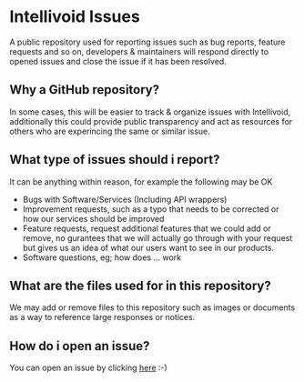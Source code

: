 # Intellivoid Issues

A public repository used for reporting issues such as bug reports, feature
requests and so on, developers & maintainers will respond directly to
opened issues and close the issue if it has been resolved.


## Why a GitHub repository?

In some cases, this will be easier to track & organize issues with
Intellivoid, additionally this could provide public transparency and act
as resources for others who are experincing the same or similar issue.


## What type of issues should i report?

It can be anything within reason, for example the following may be OK

 - Bugs with Software/Services (Including API wrappers)
 - Improvement requests, such as a typo that needs to be corrected or
   how our services should be improved
 - Feature requests, request additional features that we could add or
   remove, no gurantees that we will actually go through with your request
   but gives us an idea of what our users want to see in our products.
 - Software questions, eg; how does ... work


## What are the files used for in this repository?

We may add or remove files to this repository such as images or documents
as a way to reference large responses or notices.


## How do i open an issue?

You can open an issue by clicking [here](https://github.com/intellivoid/issues/issues/new) :-)